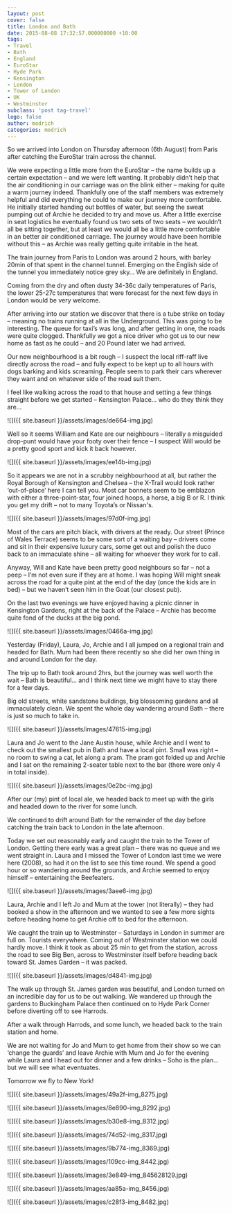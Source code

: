 ```yaml
---
layout: post
cover: false
title: London and Bath
date: 2015-08-08 17:32:57.000000000 +10:00
tags: 
- Travel
- Bath
- England
- EuroStar
- Hyde Park
- Kensington
- London
- Tower of London
- UK
- Westminster
subclass: 'post tag-travel'
logo: false
author: modrich
categories: modrich
---
```

So we arrived into London on Thursday afternoon (6th August) from Paris after catching the EuroStar train across the channel.

We were expecting a little more from the EuroStar – the name builds up a certain expectation – and we were left wanting. It probably didn’t help that the air conditioning in our carriage was on the blink either – making for quite a warm journey indeed. Thankfully one of the staff members was extremely helpful and did everything he could to make our journey more comfortable. He initially started handing out bottles of water, but seeing the sweat pumping out of Archie he decided to try and move us. After a little exercise in seat logistics he eventually found us two sets of two seats – we wouldn’t all be sitting together, but at least we would all be a little more comfortable in an better air conditioned carriage. The journey would have been horrible without this – as Archie was really getting quite irritable in the heat.

The train journey from Paris to London was around 2 hours, with barley 20min of that spent in the channel tunnel. Emerging on the English side of the tunnel you immediately notice grey sky… We are definitely in England.

Coming from the dry and often dusty 34-36c daily temperatures of Paris, the lower 25-27c temperatures that were forecast for the next few days in London would be very welcome.

After arriving into our station we discover that there is a tube strike on today – meaning no trains running at all in the Underground. This was going to be interesting. The queue for taxi’s was long, and after getting in one, the roads were quite clogged. Thankfully we got a nice driver who got us to our new home as fast as he could – and 20 Pound later we had arrived.

Our new neighbourhood is a bit rough – I suspect the local riff-raff live directly across the road – and fully expect to be kept up to all hours with dogs barking and kids screaming. People seem to park their cars wherever they want and on whatever side of the road suit them.

I feel like walking across the road to that house and setting a few things straight before we get started – Kensington Palace… who do they think they are…

![]({{ site.baseurl }}/assets/images/de664-img.jpg)

Well so it seems William and Kate are our neighbours – literally a misguided drop-punt would have your footy over their fence – I suspect Will would be a pretty good sport and kick it back however.

![]({{ site.baseurl }}/assets/images/ee14b-img.jpg)

So it appears we are not in a scrubby neighbourhood at all, but rather the Royal Borough of Kensington and Chelsea – the X-Trail would look rather ‘out-of-place’ here I can tell you. Most car bonnets seem to be emblazon with either a three-point-star, four joined hoops, a horse, a big B or R. I think you get my drift – not to many Toyota’s or Nissan's.

![]({{ site.baseurl }}/assets/images/97d0f-img.jpg)

Most of the cars are pitch black, with drivers at the ready. Our street (Prince of Wales Terrace) seems to be some sort of a waiting bay – drivers come and sit in their expensive luxury cars, some get out and polish the duco back to an immaculate shine – all waiting for whoever they work for to call.

Anyway, Will and Kate have been pretty good neighbours so far – not a peep – I’m not even sure if they are at home. I was hoping Will might sneak across the road for a quite pint at the end of the day (once the kids are in bed) – but we haven’t seen him in the Goat (our closest pub).

On the last two evenings we have enjoyed having a picnic dinner in Kensington Gardens, right at the back of the Palace – Archie has become quite fond of the ducks at the big pond.

![]({{ site.baseurl }}/assets/images/0466a-img.jpg)

Yesterday (Friday), Laura, Jo, Archie and I all jumped on a regional train and headed for Bath. Mum had been there recently so she did her own thing in and around London for the day.

The trip up to Bath took around 2hrs, but the journey was well worth the wait – Bath is beautiful… and I think next time we might have to stay there for a few days.

Big old streets, white sandstone buildings, big blossoming gardens and all immaculately clean. We spent the whole day wandering around Bath – there is just so much to take in.

![]({{ site.baseurl }}/assets/images/47615-img.jpg)

Laura and Jo went to the Jane Austin house, while Archie and I went to check out the smallest pub in Bath and have a local pint. Small was right – no room to swing a cat, let along a pram. The pram got folded up and Archie and I sat on the remaining 2-seater table next to the bar (there were only 4 in total inside).

![]({{ site.baseurl }}/assets/images/0e2bc-img.jpg)

After our (my) pint of local ale, we headed back to meet up with the girls and headed down to the river for some lunch.

We continued to drift around Bath for the remainder of the day before catching the train back to London in the late afternoon.

Today we set out reasonably early and caught the train to the Tower of London. Getting there early was a great plan – there was no queue and we went straight in. Laura and I missed the Tower of London last time we were here (2008), so had it on the list to see this time round. We spend a good hour or so wandering around the grounds, and Archie seemed to enjoy himself – entertaining the Beefeaters.

![]({{ site.baseurl }}/assets/images/3aee6-img.jpg)

Laura, Archie and I left Jo and Mum at the tower (not literally) – they had booked a show in the afternoon and we wanted to see a few more sights before heading home to get Archie off to bed for the afternoon.

We caught the train up to Westminster – Saturdays in London in summer are full on. Tourists everywhere. Coming out of Westminster station we could hardly move. I think it took as about 25 min to get from the station, across the road to see Big Ben, across to Westminster itself before heading back toward St. James Garden – it was packed.

![]({{ site.baseurl }}/assets/images/d4841-img.jpg)

The walk up through St. James garden was beautiful, and London turned on an incredible day for us to be out walking. We wandered up through the gardens to Buckingham Palace then continued on to Hyde Park Corner before diverting off to see Harrods.

After a walk through Harrods, and some lunch, we headed back to the train station and home.

We are not waiting for Jo and Mum to get home from their show so we can ‘change the guards’ and leave Archie with Mum and Jo for the evening while Laura and I head out for dinner and a few drinks – Soho is the plan… but we will see what eventuates.

Tomorrow we fly to New York!

![]({{ site.baseurl }}/assets/images/49a2f-img_8275.jpg)

![]({{ site.baseurl }}/assets/images/8e890-img_8292.jpg)

![]({{ site.baseurl }}/assets/images/b30e8-img_8312.jpg)

![]({{ site.baseurl }}/assets/images/74d52-img_8317.jpg)

![]({{ site.baseurl }}/assets/images/9b774-img_8369.jpg)

![]({{ site.baseurl }}/assets/images/109cc-img_8442.jpg)

![]({{ site.baseurl }}/assets/images/3e849-img_845628129.jpg)

![]({{ site.baseurl }}/assets/images/aa85a-img_8456.jpg)

![]({{ site.baseurl }}/assets/images/c28f3-img_8482.jpg)

